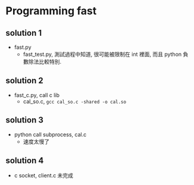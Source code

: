 # Programming	fast #
## solution 1 ##
* fast.py 
  * fast_test.py, 測試過程中知道, 很可能被限制在 int 裡面, 而且 python 負數除法比較特別.

## solution 2 ##
* fast_c.py, call c lib
  * cal_so.c, `gcc cal_so.c -shared -o cal.so`

## solution 3 ##
* python call subprocess, cal.c
  * 速度太慢了

## solution 4 ##
* c socket, client.c 未完成